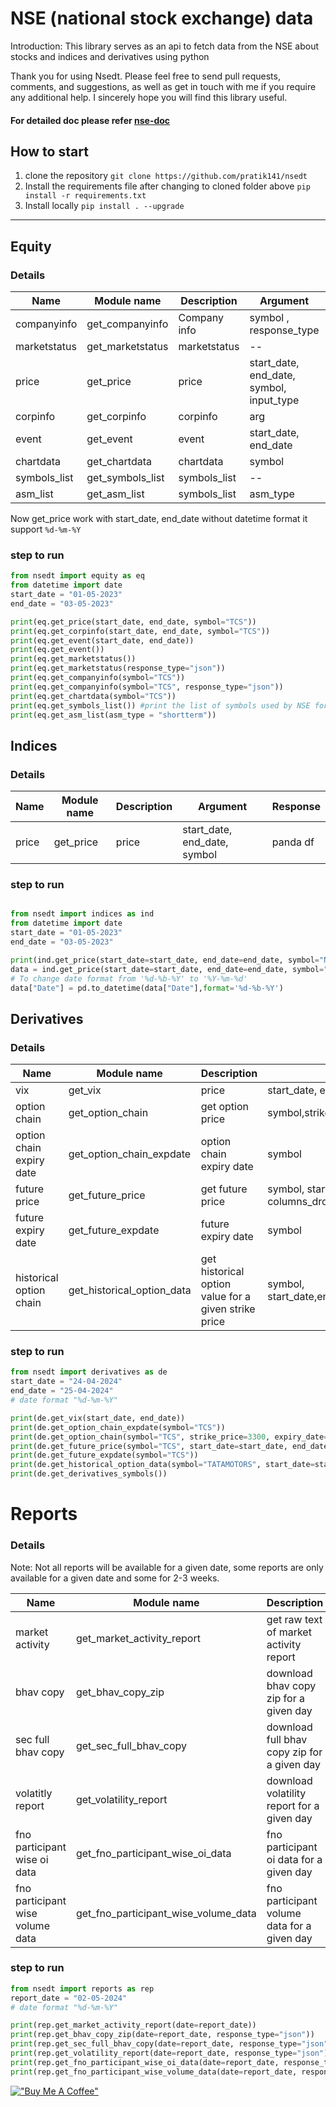 # NSE (national stock exchange) data

Introduction:
This library serves as an api to fetch data from the NSE about stocks and indices and derivatives using python

Thank you for using Nsedt. Please feel free to send pull requests, comments, and suggestions, as well as get in touch with me if you require any additional help. I sincerely hope you will find this library useful.

#### For detailed doc please refer [nse-doc](https://pratikanand.co.in/nsedt/html)

## How to start

1. clone the repository
   `git clone https://github.com/pratik141/nsedt`
2. Install the requirements file after changing to cloned folder above
   `pip install -r requirements.txt`
3. Install locally
   `pip install . --upgrade`

---

## Equity

### Details

| Name         | Module name      | Description  | Argument                                 | Response       |
| ------------ | ---------------- | ------------ | ---------------------------------------- | -------------- |
| companyinfo  | get_companyinfo  | Company info | symbol , response_type                   | json, panda df |
| marketstatus | get_marketstatus | marketstatus | --                                       | panda_df       |
| price        | get_price        | price        | start_date, end_date, symbol, input_type | json, panda df |
| corpinfo     | get_corpinfo     | corpinfo     | arg                                      |                |
| event        | get_event        | event        | start_date, end_date                     | panda df       |
| chartdata    | get_chartdata    | chartdata    | symbol                                   | panda df       |
| symbols_list | get_symbols_list | symbols_list | --                                       | json           |
| asm_list     | get_asm_list     | symbols_list | asm_type                                 | json           |

Now get_price work with start_date, end_date without datetime format it support `%d-%m-%Y`

### step to run

```py
from nsedt import equity as eq
from datetime import date
start_date = "01-05-2023"
end_date = "03-05-2023"

print(eq.get_price(start_date, end_date, symbol="TCS"))
print(eq.get_corpinfo(start_date, end_date, symbol="TCS"))
print(eq.get_event(start_date, end_date))
print(eq.get_event())
print(eq.get_marketstatus())
print(eq.get_marketstatus(response_type="json"))
print(eq.get_companyinfo(symbol="TCS"))
print(eq.get_companyinfo(symbol="TCS", response_type="json"))
print(eq.get_chartdata(symbol="TCS"))
print(eq.get_symbols_list()) #print the list of symbols used by NSE for equities
print(eq.get_asm_list(asm_type = "shortterm"))
```

## Indices

### Details

| Name  | Module name | Description | Argument                     | Response |
| ----- | ----------- | ----------- | ---------------------------- | -------- |
| price | get_price   | price       | start_date, end_date, symbol | panda df |

### step to run

```py

from nsedt import indices as ind
from datetime import date
start_date = "01-05-2023"
end_date = "03-05-2023"

print(ind.get_price(start_date=start_date, end_date=end_date, symbol="NIFTY 50"))
data = ind.get_price(start_date=start_date, end_date=end_date, symbol="NIFTY")
# To change date format from '%d-%b-%Y' to '%Y-%m-%d'
data["Date"] = pd.to_datetime(data["Date"],format='%d-%b-%Y')
```

## Derivatives

### Details

| Name                     | Module name                | Description                                          | Argument                                                                  | Response        |
| ------------------------ | -------------------------- | ---------------------------------------------------- | ------------------------------------------------------------------------- | --------------- |
| vix                      | get_vix                    | price                                                | start_date, end_date,columns_drop_list                                    | panda df        |
| option chain             | get_option_chain           | get option price                                     | symbol,strikePrice,expiryDate                                             | panda df        |
| option chain expiry date | get_option_chain_expdate   | option chain expiry date                             | symbol                                                                    | json            |
| future price             | get_future_price           | get future price                                     | symbol, start_date, end_date, expiryDate,response_type, columns_drop_list | panda df        |
| future expiry date       | get_future_expdate         | future expiry date                                   | symbol                                                                    | json            |
| historical option chain  | get_historical_option_data | get historical option value for a given strike price | symbol, start_date,end_date,option_type,strike_price,year,expiry_date     | json, pandas df |

### step to run

```py
from nsedt import derivatives as de
start_date = "24-04-2024"
end_date = "25-04-2024"
# date format "%d-%m-%Y"

print(de.get_vix(start_date, end_date))
print(de.get_option_chain_expdate(symbol="TCS"))
print(de.get_option_chain(symbol="TCS", strike_price=3300, expiry_date=report_date))
print(de.get_future_price(symbol="TCS", start_date=start_date, end_date=end_date))
print(de.get_future_expdate(symbol="TCS"))
print(de.get_historical_option_data(symbol="TATAMOTORS", start_date=start_date, end_date=end_date, option_type="CE", strike_price="1020", year="2024", expiry_date="30-May-2024"))
print(de.get_derivatives_symbols())

```


# Reports

### Details

Note: Not all reports will be available for a given date, some reports are only available for a given date
and some for 2-3 weeks.

| Name                             | Module name                          | Description                                 | Argument            | Response          |
| -------------------------------- | ------------------------------------ | ------------------------------------------- | ------------------- | ----------------- |
| market activity                  | get_market_activity_report           | get raw text of market activity report      | date                | string            |
| bhav copy                        | get_bhav_copy_zip                    | download bhav copy zip for a given day      | date, response_type | json or pandas df |
| sec full bhav copy               | get_sec_full_bhav_copy               | download full bhav copy zip for a given day | date, response_type | json or pandas df |
| volatitly report                 | get_volatility_report                | download volatility report for a given day  | date, response_type | json or pandas df |
| fno participant wise oi data     | get_fno_participant_wise_oi_data     | fno participant oi data for a given day     | date, response_type | json or pandas df |
| fno participant wise volume data | get_fno_participant_wise_volume_data | fno participant volume data for a given day | date, response_type | json or pandas df |

### step to run

```py
from nsedt import reports as rep
report_date = "02-05-2024"
# date format "%d-%m-%Y"

print(rep.get_market_activity_report(date=report_date))
print(rep.get_bhav_copy_zip(date=report_date, response_type="json"))
print(rep.get_sec_full_bhav_copy(date=report_date, response_type="json"))
print(rep.get_volatility_report(date=report_date, response_type="json"))
print(rep.get_fno_participant_wise_oi_data(date=report_date, response_type="json"))
print(rep.get_fno_participant_wise_volume_data(date=report_date, response_type="json"))
```

[!["Buy Me A Coffee"](https://www.buymeacoffee.com/assets/img/custom_images/orange_img.png)](https://www.buymeacoffee.com/pratik.anand)
